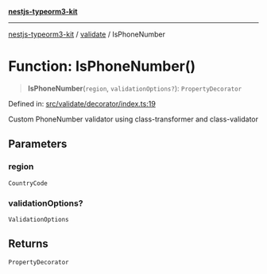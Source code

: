 [**nestjs-typeorm3-kit**](../../README.md)

***

[nestjs-typeorm3-kit](../../README.md) / [validate](../README.md) / IsPhoneNumber

# Function: IsPhoneNumber()

> **IsPhoneNumber**(`region`, `validationOptions?`): `PropertyDecorator`

Defined in: [src/validate/decorator/index.ts:19](https://github.com/x302502/nestjs-typeorm3-kit/blob/313e27f27be24cb76b799a33cc27551fc0070682/src/validate/decorator/index.ts#L19)

Custom PhoneNumber validator using class-transformer and class-validator

## Parameters

### region

`CountryCode`

### validationOptions?

`ValidationOptions`

## Returns

`PropertyDecorator`
